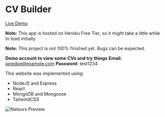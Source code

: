# CV Builder

[Live Demo](https://warm-spire-48430.herokuapp.com/)

**Note:** This app is hosted on Heroku Free Tier, so it might take a little while to load initially.

**Note:** This project is not 100% finished yet. Bugs can be expected.

**Demo account to view some CVs and try things**
**Email:** janedoe@example.com
**Password:** test1234

This website was implemented using:

- NodeJS and Express
- React
- MongoDB and Mongoose
- TailwindCSS

![Natours Preview](https://i.postimg.cc/G2dxwC33/cvpreview.gif)
